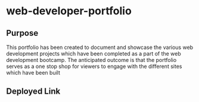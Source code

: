 # web-developer-portfolio

## Purpose
This portfolio has been created to document and showcase the various web development projects which have been completed as a part of the web development bootcamp.
The anticipated outcome is that the portfolio serves as a one stop shop for viewers to engage with the different sites which have been built 

## Deployed Link
